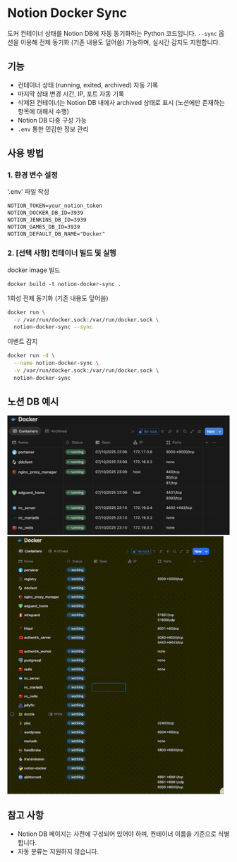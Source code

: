 # Notion Docker Sync

도커 컨테이너 상태를 Notion DB에 자동 동기화하는 Python 코드입니다.
`--sync` 옵션을 이용해 전체 동기화 (기존 내용도 덮어씀) 가능하며, 실시간 감지도 지원합니다.

## 기능
- 컨테이너 상태 (running, exited, archived) 자동 기록
- 마지막 상태 변경 시간, IP, 포트 자동 기록
- 삭제된 컨테이너는 Notion DB 내에사 archived 상태로 표시 (노션에만 존재하는 항목에 대해서 수행)
- Notion DB 다중 구성 가능
- `.env` 통한 민감한 정보 관리

## 사용 방법

### 1. 환경 변수 설정

'.env' 파일 작성

```env
NOTION_TOKEN=your_notion_token
NOTION_DOCKER_DB_ID=3939
NOTION_JENKINS_DB_ID=3939
NOTION_GAMES_DB_ID=3939
NOTION_DEFAULT_DB_NAME="Docker"
```

### 2. [선택 사항] 컨테이너 빌드 및 실행

docker image 빌드
```
docker build -t notion-docker-sync .
```

1회성 전체 동기화 (기존 내용도 덮어씀)
```bash
docker run \
  -v /var/run/docker.sock:/var/run/docker.sock \
  notion-docker-sync --sync
```

이벤트 감지
```bash
docker run -d \
  --name notion-docker-sync \
  -v /var/run/docker.sock:/var/run/docker.sock \
  notion-docker-sync
```

## 노션 DB 예시
![Notion DB](./image/notion_page.png)
![Notion DB Sync](./image/notion_page_sync.gif)

## 참고 사항
- Notion DB 페이지는 사전에 구성되어 있어야 하며, 컨테이너 이름을 기준으로 식별합니다.
- 자동 분류는 지원하지 않습니다.